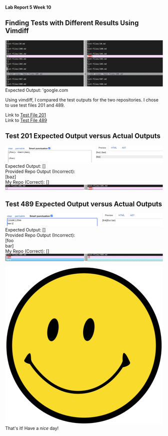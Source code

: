 **Lab Report 5 Week 10**

## **Finding Tests with Different Results Using Vimdiff**
![diff_results](Images/diff_results.png)
Expected Output: 'google.com

Using vimdiff, I compared the test outputs for the two repositories. I chose to use test files 201 and 489.

Link to [Test File 201](https://github.com/nidhidhamnani/markdown-parser/blob/main/test-files/201.md)  
Link to [Test File 489](https://github.com/nidhidhamnani/markdown-parser/blob/main/test-files/489.md)


## **Test 201 Expected Output versus Actual Outputs**
![test_201](Images/test_201.png)
Expected Output: []  
Provided Repo Output (Incorrect):  
[baz]  
My Repo (Correct): []  
![output_201](Images/output_201.png)

## **Test 489 Expected Output versus Actual Outputs**
![test_489](Images/test_489.png)
Expected Output: []  
Provided Repo Output (Incorrect):  
[foo  
bar]  
My Repo (Correct): []  
![output_489](Images/output_489.png)

![Happy Face](Images/happyface.png)
That's it! Have a _nice_ day! 
